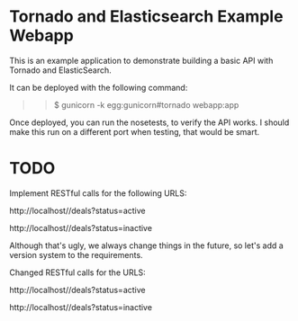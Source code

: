 Tornado and Elasticsearch Example Webapp
========================================

This is an example application to demonstrate building a basic API with Tornado and ElasticSearch.

It can be deployed with the following command:

>> $ gunicorn -k egg:gunicorn#tornado webapp:app

Once deployed, you can run the nosetests, to verify the API works. I should make this run on a different port when testing, that would be smart.

# TODO

Implement RESTful calls for the following URLS:

http://localhost/<CLIENTNAME>/deals?status=active

http://localhost/<CLIENTNAME>/deals?status=inactive

Although that's ugly, we always change things in the future, so let's add a version system to the requirements.

Changed RESTful calls for the URLS:

http://localhost/<CLIENTNAME>/deals?status=active

http://localhost/<CLIENTNAME>/deals?status=inactive
